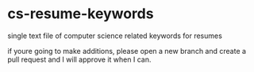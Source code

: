 # cs-resume-keywords
single text file of computer science related keywords for resumes

if youre going to make additions, please open a new branch and create a pull request and I will approve it when I can.
